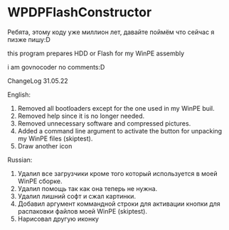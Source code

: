 # WPDPFlashConstructor
Ребята, этому коду уже миллион лет, давайте поймём что сейчас я пизже пишу:D

 this program prepares HDD or Flash for my WinPE assembly

i am govnocoder no comments:D

ChangeLog 31.05.22

English:
1. Removed all bootloaders except for the one used in my WinPE buil.
2. Removed help since it is no longer needed.
3. Removed unnecessary software and compressed pictures.
4. Added a command line argument to activate the button for unpacking my WinPE files (skiptest).
5. Draw another icon


Russian:

1. Удалил все загрузчики кроме того который используется в моей WinPE сборке.
2. Удалил помощь так как она теперь не нужна.
3. Удалил лишний софт и сжал картинки.
4. Добавил аргумент коммандной строки для активации кнопки для распаковки файлов моей WinPE (skiptest).
5. Нарисовал другую иконку
